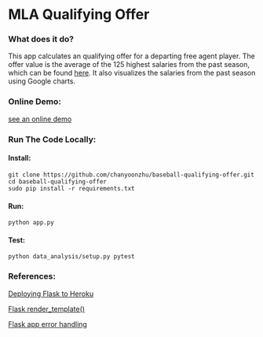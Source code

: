 # MLA Qualifying Offer
### What does it do?
This app calculates an qualifying offer for a departing free agent player. The offer value is the average of the 125 highest salaries from the past season, which can be found [here](https://questionnaire-148920.appspot.com/swe/data.html).
It also visualizes the salaries from the past season using Google charts.
### Online Demo:
[see an online demo](https://mla-offer-api-heroku.herokuapp.com/)
### Run The Code Locally:
#### Install:
    git clone https://github.com/chanyoonzhu/baseball-qualifying-offer.git
    cd baseball-qualifying-offer
    sudo pip install -r requirements.txt
#### Run:
    python app.py
#### Test:
    python data_analysis/setup.py pytest
### References:
[Deploying Flask to Heroku](https://www.youtube.com/watch?v=pmRT8QQLIqk)

[Flask render_template()](https://stackoverflow.com/questions/10810206/flask-render-template-returning-nameerror-name-app-is-not-defined)

[Flask app error handling](https://damyanon.net/post/flask-series-logging/)

    